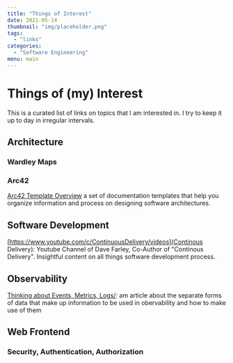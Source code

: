 ```yaml
---
title: "Things of Interest"
date: 2021-05-14
thumbnail: "img/placeholder.png"
tags:
  - "links"
categories:
  - "Software Engineering"
menu: main
---
```


# Things of (my) Interest

This is a curated list of links on topics that I am interested in. I try to keep it up to day in irregular intervals.

## Architecture

### Wardley Maps

### Arc42

[Arc42 Template Overview](https://arc42.org/overview/) a set of documentation templates that help you organize information and process on designing software architectures.

## Software Development

[https://www.youtube.com/c/ContinuousDelivery/videos](Continous Delivery):  Youtube Channel of Dave Farley, Co-Author of "Continous Delivery". Insightful content on all things software development process.

## Observability

[Thinking about Events, Metrics, Logs/](https://docs.honeycomb.io/learning-about-observability/events-metrics-logs/): am article about the separate forms of data that make up information to be used in obervability and how to make use of them


## Web Frontend

### Security, Authentication, Authorization




